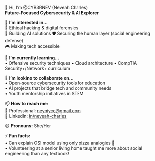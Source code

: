 👋 Hi, I’m @CYB3RNEV (Neveah Charles)  
**Future-Focused Cybersecurity & AI Explorer**  

👀 **I’m interested in...**  
🔐 Ethical hacking & digital forensics  
🤖 Building AI solutions 
🛡️ Securing the human layer (social engineering defense)  
🎮 Making tech accessible  

🌱 **I’m currently learning...**  
• Offensive security techniques 
• Cloud architecture 
• CompTIA Security+/Network+ curriculum  

💞️ **I’m looking to collaborate on...**  
• Open-source cybersecurity tools for education  
• AI projects that bridge tech and community needs  
• Youth mentorship initiatives in STEM  

📫 **How to reach me:**  
📧 Professional: neyniycc@gmail.com  
💼 LinkedIn: [in/neveah-charles](https://www.linkedin.com/in/neveah-charles/)  

😄 **Pronouns:** She/Her  

⚡ **Fun facts:**    
• Can explain OSI model using only pizza analogies 🍕  
• Volunteering at a senior living home taught me more about social engineering than any textbook! 

